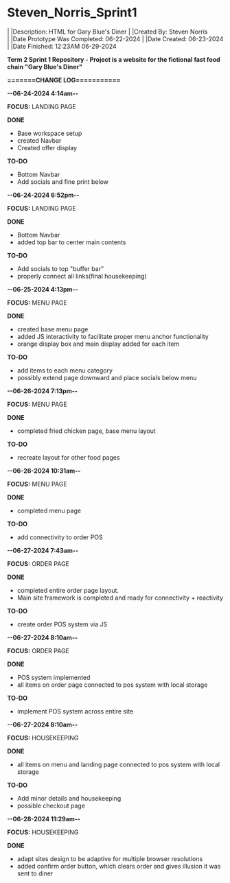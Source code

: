 # Steven_Norris_Sprint1

| |Description: HTML for Gary Blue's Diner
| |Created By: Steven Norris  
| |Date Prototype Was Completed: 06-22-2024
| |Date Created: 06-23-2024  
| |Date Finished: 12:23AM 06-29-2024

**Term 2 Sprint 1 Repository - Project is a website for the fictional fast food chain "Gary Blue's Diner"**

**=======CHANGE LOG===========**

**--06-24-2024 4:14am--**

**FOCUS:** LANDING PAGE

**DONE**

- Base workspace setup
- created Navbar
- Created offer display

**TO-DO**

- Bottom Navbar
- Add socials and fine print below

**--06-24-2024 6:52pm--**

**FOCUS:** LANDING PAGE

**DONE**

- Bottom Navbar
- added top bar to center main contents

**TO-DO**

- Add socials to top "buffer bar"
- properly connect all links(final housekeeping)

**--06-25-2024 4:13pm--**

**FOCUS:** MENU PAGE

**DONE**

- created base menu page
- added JS interactivity to facilitate proper menu anchor functionality
- orange display box and main display added for each item

**TO-DO**

- add items to each menu category
- possibly extend page downward and place socials below menu

**--06-26-2024 7:13pm--**

**FOCUS:** MENU PAGE

**DONE**

- completed fried chicken page, base menu layout

**TO-DO**

- recreate layout for other food pages

**--06-26-2024 10:31am--**

**FOCUS:** MENU PAGE

**DONE**

- completed menu page

**TO-DO**

- add connectivity to order POS

**--06-27-2024 7:43am--**

**FOCUS:** ORDER PAGE

**DONE**

- completed entire order page layout.
- Main site framework is completed and ready for connectivity + reactivity

**TO-DO**

- create order POS system via JS

**--06-27-2024 8:10am--**

**FOCUS:** ORDER PAGE

**DONE**

- POS system implemented
- all items on order page connected to pos system with local storage

**TO-DO**

- implement POS system across entire site

**--06-27-2024 8:10am--**

**FOCUS:** HOUSEKEEPING

**DONE**

- all items on menu and landing page connected to pos system with local storage

**TO-DO**

- Add minor details and housekeeping
- possible checkout page

**--06-28-2024 11:29am--**

**FOCUS:** HOUSEKEEPING

**DONE**

- adapt sites design to be adaptive for multiple browser resolutions
- added confirm order button, which clears order and gives illusion it was sent to diner
